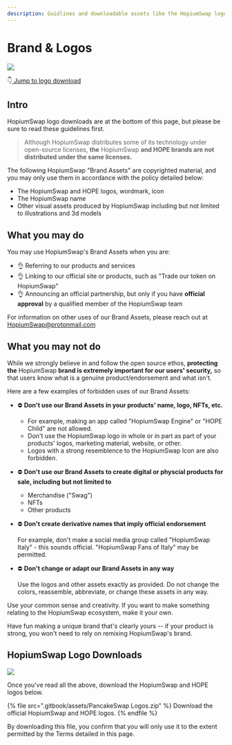 ```yaml
---
description: Guidlines and downloadable assets like the HopiumSwap logo SVG
---
```


# Brand & Logos

![](<.gitbook/assets/coming-soon-neon-sign\_191108-233 (1).webp>)

👇[ Jump to logo download](brand.md#pancakeswap-logo-downloads)

## Intro

HopiumSwap logo downloads are at the bottom of this page, but please be sure to read these guidelines first.

> Although HopiumSwap distributes some of its technology under open-source licenses, **the** HopiumSwap **and HOPE brands are not distributed under the same licenses.**

The following HopiumSwap "Brand Assets" are copyrighted material, and you may only use them in accordance with the policy detailed below:

* The HopiumSwap and HOPE logos, wordmark, icon
* The HopiumSwap name
* Other visual assets produced by HopiumSwap including but not limited to illustrations and 3d models

## What you may do

You may use HopiumSwap's Brand Assets when you are:

* 👌 Referring to our products and services
* 👌 Linking to our official site or products, such as "Trade our token on HopiumSwap"
* 👌 Announcing an official partnership, but only if you have **official approval** by a qualified member of the HopiumSwap team

For information on other uses of our Brand Assets, please reach out at HopiumSwap@protonmail.com

## What you may not do

While we strongly believe in and follow the open source ethos, **protecting the** HopiumSwap **brand is extremely important for our users' security,** so that users know what is a genuine product/endorsement and what isn't.

Here are a few examples of forbidden uses of our Brand Assets:

* ⛔️ **Don't use our Brand Assets in your products' name, logo, NFTs, etc.**
  * For example, making an app called "HopiumSwap Engine" or "HOPE Child" are not allowed.
  * Don't use the HopiumSwap logo in whole or in part as part of your products' logos, marketing material, website, or other.
  * Logos with a strong resemblence to the HopiumSwap Icon are also forbidden.
* ⛔️ **Don't use our Brand Assets to create digital or physcial products for sale, including but not limited to**
  * Merchandise ("Swag")
  * NFTs
  * Other products
*   ⛔️ **Don't create derivative names that imply official endorsement**

    For example, don't make a social media group called "HopiumSwap Italy" - this sounds official. "HopiumSwap Fans of Italy" may be permitted.
*   ⛔️ **Don't change or adapt our Brand Assets in any way**

    Use the logos and other assets exactly as provided. Do not change the colors, reassemble, abbreviate, or change these assets in any way.

Use your common sense and creativity. If you want to make something relating to the HopiumSwap ecosystem, make it your own.

Have fun making a unique brand that's clearly yours -- if your product is strong, you won't need to rely on remixing HopiumSwap's brand.

## HopiumSwap Logo Downloads

![](<.gitbook/assets/coming-soon-neon-sign\_191108-233 (19).webp>)

Once you've read all the above, download the HopiumSwap and HOPE logos below.

{% file src=".gitbook/assets/PancakeSwap Logos.zip" %}
Download the official HopiumSwap and HOPE logos.
{% endfile %}

By downloading this file, you confirm that you will only use it to the extent permitted by the Terms detailed in this page.
